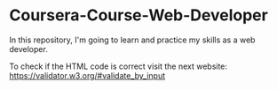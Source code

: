 # Coursera-Course-Web-Developer
In this repository, I'm going to learn and practice my skills as a web developer.

To check if the HTML code is correct visit the next website: https://validator.w3.org/#validate_by_input 

